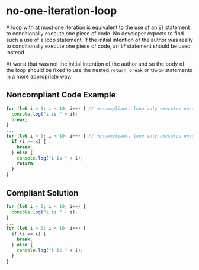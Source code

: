 # no-one-iteration-loop

A loop with at most one iteration is equivalent to the use of an `if` statement to conditionally execute one piece of code. No developer expects to find such a use of a loop statement. If the initial intention of the author was really to conditionally execute one piece of code, an `if` statement should be used instead.
 
At worst that was not the initial intention of the author and so the body of the loop should be fixed to use the nested `return`, `break` or `throw` statements in a more appropriate way.

## Noncompliant Code Example

```javascript
for (let i = 0; i < 10; i++) { // noncompliant, loop only executes once
  console.log("i is " + i);
  break;
}
...
for (let i = 0; i < 10; i++) { // noncompliant, loop only executes once
  if (i == x) {
    break;
  } else {
    console.log("i is " + i);
    return;
  }
}
```

## Compliant Solution

```javascript
for (let i = 0; i < 10; i++) {
  console.log("i is " + i);
}
...
for (let i = 0; i < 10; i++) {
  if (i == x) {
    break;
  } else {
    console.log("i is " + i);
  }
}
```
